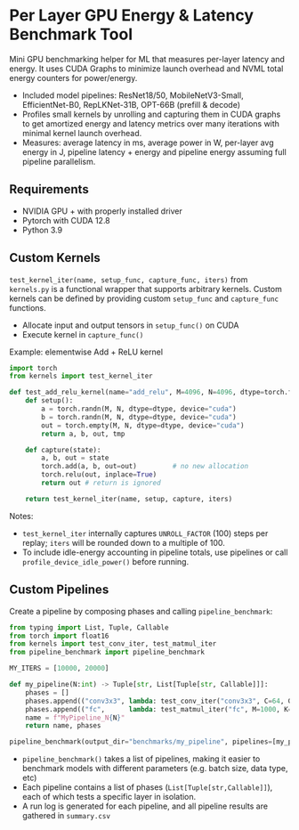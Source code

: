 # Per Layer GPU Energy & Latency Benchmark Tool

Mini GPU benchmarking helper for ML that measures per-layer latency and energy. It uses CUDA Graphs to minimize launch overhead and NVML total energy counters for power/energy.

- Included model pipelines: ResNet18/50, MobileNetV3-Small, EfficientNet-B0, RepLKNet-31B, OPT-66B (prefill & decode)
- Profiles small kernels by unrolling and capturing them in CUDA graphs to get amortized energy and latency metrics over many iterations with minimal kernel launch overhead.
- Measures: average latency in ms, average power in W, per-layer avg energy in J, pipeline latency + energy and pipeline energy assuming full pipeline parallelism.

## Requirements

- NVIDIA GPU + with properly installed driver
- Pytorch with CUDA 12.8
- Python 3.9

## Custom Kernels

`test_kernel_iter(name, setup_func, capture_func, iters)` from `kernels.py` is a functional wrapper that supports arbitrary kernels. 
Custom kernels can be defined by providing custom `setup_func` and `capture_func` functions.

- Allocate input and output tensors in `setup_func()` on CUDA
- Execute kernel in `capture_func()`

Example: elementwise Add + ReLU kernel

```python
import torch
from kernels import test_kernel_iter

def test_add_relu_kernel(name="add_relu", M=4096, N=4096, dtype=torch.float16, iters=20000):
    def setup():
        a = torch.randn(M, N, dtype=dtype, device="cuda")
        b = torch.randn(M, N, dtype=dtype, device="cuda")
        out = torch.empty(M, N, dtype=dtype, device="cuda")
        return a, b, out, tmp

    def capture(state):
        a, b, out = state
        torch.add(a, b, out=out)         # no new allocation
        torch.relu(out, inplace=True)    
        return out # return is ignored

    return test_kernel_iter(name, setup, capture, iters)
```

Notes:
- `test_kernel_iter` internally captures `UNROLL_FACTOR` (100) steps per replay; `iters` will be rounded down to a multiple of 100.
- To include idle-energy accounting in pipeline totals, use pipelines or call `profile_device_idle_power()` before running.

## Custom Pipelines

Create a pipeline by composing phases and calling `pipeline_benchmark`:

```python
from typing import List, Tuple, Callable
from torch import float16
from kernels import test_conv_iter, test_matmul_iter
from pipeline_benchmark import pipeline_benchmark

MY_ITERS = [10000, 20000]

def my_pipeline(N:int) -> Tuple[str, List[Tuple[str, Callable]]]:
    phases = []
    phases.append(("conv3x3", lambda: test_conv_iter("conv3x3", C=64, G=1, M=64, N=N, P=56, Q=56, R=3, S=3, HS=1, WS=1, datatype=float16, iters=MY_ITERS[0])))
    phases.append(("fc",      lambda: test_matmul_iter("fc", M=1000, K=2048, N=N, datatype=float16, iters=MY_ITERS[1])))
    name = f"MyPipeline_N{N}"
    return name, phases

pipeline_benchmark(output_dir="benchmarks/my_pipeline", pipelines=[my_pipeline(1)], device_index=0)
```

- `pipeline_benchmark()` takes a list of pipelines, making it easier to benchmark models with different parameters (e.g. batch size, data type, etc)
- Each pipeline contains a list of phases (`List[Tuple[str,Callable]]`), each of which tests a specific layer in isolation.
- A run log is generated for each pipeline, and all pipeline results are gathered in `summary.csv`
